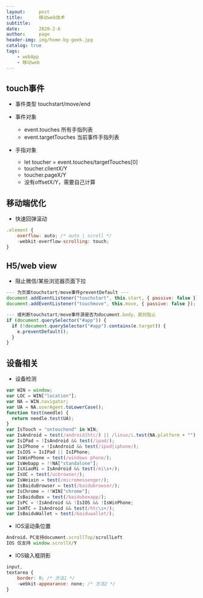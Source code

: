 ```yaml
---
layout:     post
title:      移动web技术
subtitle:   
date:       2020-2-6
author:     page
header-img: img/home-bg-geek.jpg
catalog: true
tags:
    - webApp
    - 移动web
---
```


## touch事件

- 事件类型
touchstart/move/end

- 事件对象
  - event.touches 所有手指列表
  - event.targetTouches 当前事件手指列表
- 手指对象
  - let toucher = event.touches/targetTouches[0]
  - toucher.clientX/Y
  - toucher.pageX/Y
  - 没有offsetX/Y，需要自己计算

## 移动端优化

- 快速回弹滚动

```js
.element {
    overflow: auto; /* auto | scroll */
    -webkit-overflow-scrolling: touch;
}
```

## H5/web view

- 阻止微信/某些浏览器页面下拉

```js
--- 为页面touchstart/move事件preventDefault ---
document.addEventListener("touchstart", this.start, { passive: false });
document.addEventListener("touchmove", this.move, { passive: false });

--- 或判断touchstart/move事件源是否为document.body，是则阻止
if (document.querySelector("#app")) {
  if (!document.querySelector("#app").contains(e.target)) {
    e.preventDefault();
  }
}
```

## 设备相关

- 设备检测

```js
var WIN = window;
var LOC = WIN["location"];
var NA = WIN.navigator;
var UA = NA.userAgent.toLowerCase();
function test(needle) {
  return needle.test(UA);
}
var IsTouch = "ontouchend" in WIN;
var IsAndroid = test(/android|htc/) || /linux/i.test(NA.platform + "");
var IsIPad = !IsAndroid && test(/ipad/);
var IsIPhone = !IsAndroid && test(/ipod|iphone/);
var IsIOS = IsIPad || IsIPhone;
var IsWinPhone = test(/windows phone/);
var IsWebapp = !!NA["standalone"];
var IsXiaoMi = IsAndroid && test(/mi\s+/);
var IsUC = test(/ucbrowser/);
var IsWeixin = test(/micromessenger/);
var IsBaiduBrowser = test(/baidubrowser/);
var IsChrome = !!WIN["chrome"];
var IsBaiduBox = test(/baiduboxapp/);
var IsPC = !IsAndroid && !IsIOS && !IsWinPhone;
var IsHTC = IsAndroid && test(/htc\s+/);
var IsBaiduWallet = test(/baiduwallet/);
```

- IOS滚动条位置

```js
Android，PC支持document.scrollTop/scrollLeft
IOS 仅支持 window.scrollX/Y
```

- IOS输入框阴影

```js
input,
textarea {
    border: 0; /* 方法1 */
    -webkit-appearance: none; /* 方法2 */
}
```
